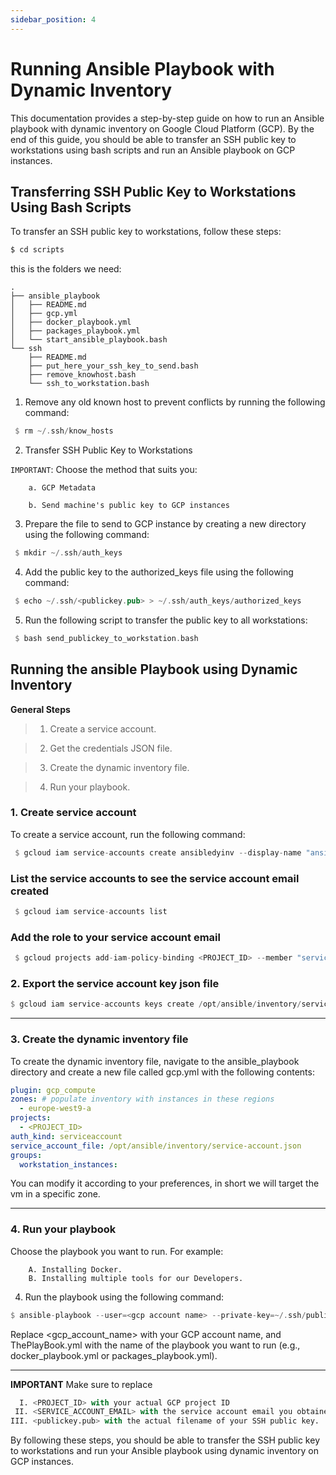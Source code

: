 ```yaml
---
sidebar_position: 4
---
```



# Running Ansible Playbook with Dynamic Inventory
This documentation provides a step-by-step guide on how to run an Ansible playbook with dynamic inventory on Google Cloud Platform (GCP). By the end of this guide, you should be able to transfer an SSH public key to workstations using bash scripts and run an Ansible playbook on GCP instances.
## Transferring SSH Public Key to Workstations Using Bash Scripts
To transfer an SSH public key to workstations, follow these steps:

```bash
$ cd scripts

```

this is the folders we need:
```
.
├── ansible_playbook
│   ├── README.md
│   ├── gcp.yml
│   ├── docker_playbook.yml
│   ├── packages_playbook.yml
│   └── start_ansible_playbook.bash
└── ssh
    ├── README.md
    ├── put_here_your_ssh_key_to_send.bash
    ├── remove_knowhost.bash
    └── ssh_to_workstation.bash
```


1. Remove any old known host to prevent conflicts by running the following command:

```rust
 $ rm ~/.ssh/know_hosts
```
 2. Transfer SSH Public Key to Workstations

 `IMPORTANT`: Choose the method that suits you:

        a. GCP Metadata

        b. Send machine's public key to GCP instances

3. Prepare the file to send to GCP instance by creating a new directory using the following command:

```rust
 $ mkdir ~/.ssh/auth_keys
```
4. Add the public key to the authorized_keys file using the following command:
```rust
 $ echo ~/.ssh/<publickey.pub> > ~/.ssh/auth_keys/authorized_keys
```
5. Run the following script to transfer the public key to all workstations:


```rust
 $ bash send_publickey_to_workstation.bash
```


## Running the ansible Playbook using Dynamic Inventory

**General Steps**

> 1. Create a service account.

> 2. Get the credentials JSON file.

> 3. Create the dynamic inventory file.

> 4. Run your playbook.

### 1. Create service account
To create a service account, run the following command:
```rust
 $ gcloud iam service-accounts create ansibledyinv --display-name "ansibledyinv"
```
### List the service accounts to see the service account email created

```rust
 $ gcloud iam service-accounts list
```

### Add the role to your service account email 

```rust
 $ gcloud projects add-iam-policy-binding <PROJECT_ID> --member "serviceAccount:<SERVICE_ACCOUNT_EMAIL>" --role "roles/compute.instanceAdmin.v1"
```

### 2. Export the service account key json file

```rust
$ gcloud iam service-accounts keys create /opt/ansible/inventory/service-account.json --iam-account <SERVICE_ACCOUNT_EMAIL>
```
___

### 3. Create the dynamic inventory file
To create the dynamic inventory file, navigate to the ansible_playbook directory and create a new file called gcp.yml with the following contents:
```yaml
plugin: gcp_compute
zones: # populate inventory with instances in these regions
  - europe-west9-a
projects:
  - <PROJECT_ID>
auth_kind: serviceaccount
service_account_file: /opt/ansible/inventory/service-account.json
groups:
  workstation_instances:
```

You can modify it according to your preferences, in short we will target the vm in a specific zone. 
___

### 4. Run your playbook

Choose the playbook you want to run. For example:

        A. Installing Docker.
        B. Installing multiple tools for our Developers.

4. Run the playbook using the following command:
```rust
$ ansible-playbook --user=<gcp account name> --private-key=~/.ssh/publickey.pub -i gcp.yml ThePlayBook.yml
```
Replace <gcp_account_name> with your GCP account name, and ThePlayBook.yml with the name of the playbook you want to run (e.g., docker_playbook.yml or packages_playbook.yml).

 ________
**IMPORTANT** 
 Make sure to replace 
```python
  I. <PROJECT_ID> with your actual GCP project ID
 II. <SERVICE_ACCOUNT_EMAIL> with the service account email you obtained
III. <publickey.pub> with the actual filename of your SSH public key.
```

By following these steps, you should be able to transfer the SSH public key to workstations and run your Ansible playbook using dynamic inventory on GCP instances.
